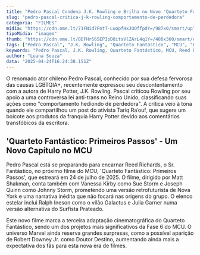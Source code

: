 ```yaml
---
title: "Pedro Pascal Condena J.K. Rowling e Brilha no Novo 'Quarteto Fantástico'"
slug: "pedro-pascal-critica-j-k-rowling-comportamento-de-perdedora"
categoria: "FILMES"
midia: "https://cdn.ome.lt/71FNid7FntT-LuopfHxJOOffpdY=/987x0/smart/uploads/conteudo/fotos/OMELETE_CAPA_-_2025-04-24T130603.195.png"
tipoMidia: "imagem"
thumb: "https://cdn.ome.lt/BDFHr665EPIpD8itsVlZArL4q1Y=/480x360/smart/extras/conteudos/omelete_THUMB_-_2025-04-24T130712.694.png"
tags: ["Pedro Pascal", "J.K. Rowling", "Quarteto Fantástico", "MCU", "Reed Richards", "Marvel", "causas LGBTQIA+", "crítica", "lei anti-trans"]
keywords: "Pedro Pascal, J.K. Rowling, Quarteto Fantástico, MCU, Reed Richards, Marvel, causas LGBTQIA+, crítica, lei anti-trans"
author: "Luana Souza"
data: "2025-04-24T16:24:38.151Z"
---
```


O renomado ator chileno Pedro Pascal, conhecido por sua defesa fervorosa das causas LGBTQIA+, recentemente expressou seu descontentamento com a autora de Harry Potter, J.K. Rowling. Pascal criticou Rowling por seu apoio a uma controversa lei anti-trans no Reino Unido, classificando suas ações como "comportamento hediondo de perdedora". A crítica veio à tona quando ele compartilhou um post do ativista Tariq Ra’ouf, que sugere um boicote aos produtos da franquia Harry Potter devido aos comentários transfóbicos da escritora.

## 'Quarteto Fantástico: Primeiros Passos' - Um Novo Capítulo no MCU

Pedro Pascal está se preparando para encarnar Reed Richards, o Sr. Fantástico, no próximo filme do MCU, 'Quarteto Fantástico: Primeiros Passos', que estreará em 24 de julho de 2025. O filme, dirigido por Matt Shakman, conta também com Vanessa Kirby como Sue Storm e Joseph Quinn como Johnny Storm, prometendo uma versão retrofuturista de Nova York e uma narrativa inédita que não focará nas origens do grupo. O elenco estelar inclui Ralph Ineson como o vilão Galactus e Julia Garner numa versão alternativa do Surfista Prateado.

Este novo filme marca a terceira adaptação cinematográfica do Quarteto Fantástico, sendo um dos projetos mais significativos da Fase 6 do MCU. O universo Marvel ainda reserva grandes surpresas, como a possível aparição de Robert Downey Jr. como Doutor Destino, aumentando ainda mais a expectativa dos fãs para esta nova era de filmes.